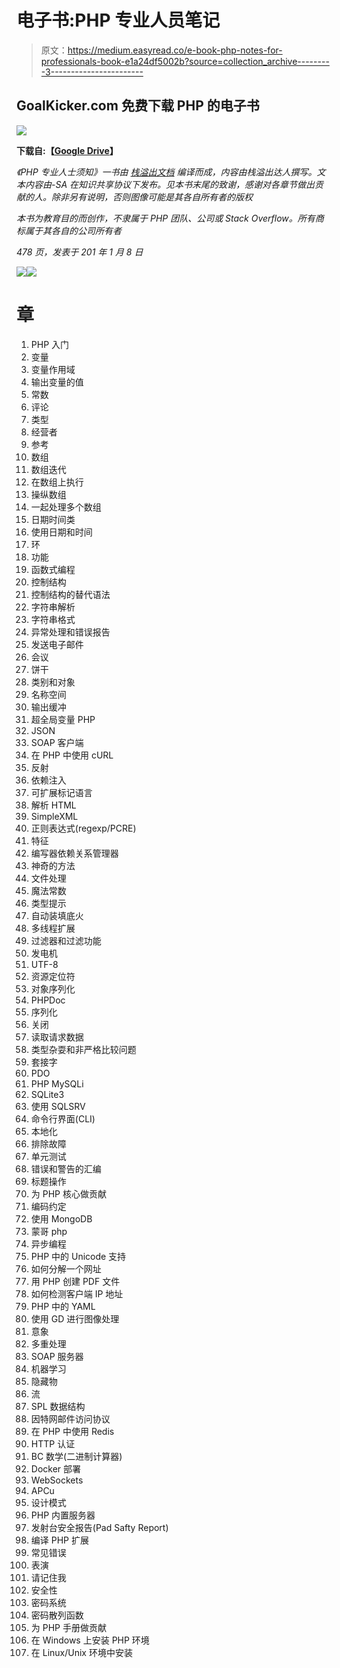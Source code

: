 # 电子书:PHP 专业人员笔记

> 原文：<https://medium.easyread.co/e-book-php-notes-for-professionals-book-e1a24df5002b?source=collection_archive---------3----------------------->

## GoalKicker.com 免费下载 PHP 的电子书

![](img/6ae6234bf1f00ed4e690911fb8b750d5.png)

**下载自:【**[**Google Drive**](https://drive.google.com/open?id=1fLf8Mpxtv--WN7SckEN6cmRmCTZiuej8)**】**

*《PHP 专业人士须知》一书由* [*栈溢出文档*](https://archive.org/details/documentation-dump.7z) *编译而成，内容由栈溢出达人撰写。文本内容由-SA 在知识共享协议下发布。见本书末尾的致谢，感谢对各章节做出贡献的人。除非另有说明，否则图像可能是其各自所有者的版权*

*本书为教育目的而创作，不隶属于 PHP 团队、公司或 Stack Overflow。所有商标属于其各自的公司所有者*

*478 页，发表于 201 年 1 月 8 日*

![](img/5392e66b7e6b4405602f84a9a2015f7e.png)![](img/e65a8472eaf3c1e653c02a2bcf73185d.png)

# 章

1.  PHP 入门
2.  变量
3.  变量作用域
4.  输出变量的值
5.  常数
6.  评论
7.  类型
8.  经营者
9.  参考
10.  数组
11.  数组迭代
12.  在数组上执行
13.  操纵数组
14.  一起处理多个数组
15.  日期时间类
16.  使用日期和时间
17.  环
18.  功能
19.  函数式编程
20.  控制结构
21.  控制结构的替代语法
22.  字符串解析
23.  字符串格式
24.  异常处理和错误报告
25.  发送电子邮件
26.  会议
27.  饼干
28.  类别和对象
29.  名称空间
30.  输出缓冲
31.  超全局变量 PHP
32.  JSON
33.  SOAP 客户端
34.  在 PHP 中使用 cURL
35.  反射
36.  依赖注入
37.  可扩展标记语言
38.  解析 HTML
39.  SimpleXML
40.  正则表达式(regexp/PCRE)
41.  特征
42.  编写器依赖关系管理器
43.  神奇的方法
44.  文件处理
45.  魔法常数
46.  类型提示
47.  自动装填底火
48.  多线程扩展
49.  过滤器和过滤功能
50.  发电机
51.  UTF-8
52.  资源定位符
53.  对象序列化
54.  PHPDoc
55.  序列化
56.  关闭
57.  读取请求数据
58.  类型杂耍和非严格比较问题
59.  套接字
60.  PDO
61.  PHP MySQLi
62.  SQLite3
63.  使用 SQLSRV
64.  命令行界面(CLI)
65.  本地化
66.  排除故障
67.  单元测试
68.  错误和警告的汇编
69.  标题操作
70.  为 PHP 核心做贡献
71.  编码约定
72.  使用 MongoDB
73.  蒙哥 php
74.  异步编程
75.  PHP 中的 Unicode 支持
76.  如何分解一个网址
77.  用 PHP 创建 PDF 文件
78.  如何检测客户端 IP 地址
79.  PHP 中的 YAML
80.  使用 GD 进行图像处理
81.  意象
82.  多重处理
83.  SOAP 服务器
84.  机器学习
85.  隐藏物
86.  流
87.  SPL 数据结构
88.  因特网邮件访问协议
89.  在 PHP 中使用 Redis
90.  HTTP 认证
91.  BC 数学(二进制计算器)
92.  Docker 部署
93.  WebSockets
94.  APCu
95.  设计模式
96.  PHP 内置服务器
97.  发射台安全报告(Pad Safty Report)
98.  编译 PHP 扩展
99.  常见错误
100.  表演
101.  请记住我
102.  安全性
103.  密码系统
104.  密码散列函数
105.  为 PHP 手册做贡献
106.  在 Windows 上安装 PHP 环境
107.  在 Linux/Unix 环境中安装